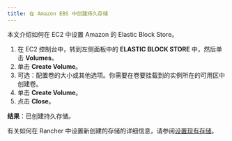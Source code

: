 ```yaml
---
title: 在 Amazon EBS 中创建持久存储
---
```


本文介绍如何在 EC2 中设置 Amazon 的 Elastic Block Store。

1. 在 EC2 控制台中，转到左侧面板中的 **ELASTIC BLOCK STORE** 中，然后单击 **Volumes**。
1. 单击 **Create Volume**。
1. 可选：配置卷的大小或其他选项。你需要在卷要挂载到的实例所在的可用区中创建卷。
1. 单击 **Create Volume**。
1. 点击 **Close**。

**结果**：已创建持久存储。

有关如何在 Rancher 中设置新创建的存储的详细信息，请参阅[设置现有存储](../../../new-user-guides/manage-clusters/create-kubernetes-persistent-storage/manage-persistent-storage/set-up-existing-storage.md)。